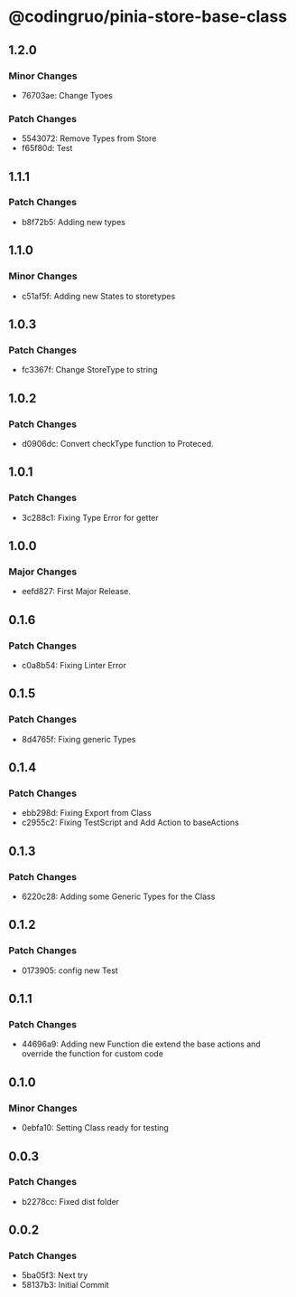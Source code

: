 # @codingruo/pinia-store-base-class

## 1.2.0

### Minor Changes

-   76703ae: Change Tyoes

### Patch Changes

-   5543072: Remove Types from Store
-   f65f80d: Test

## 1.1.1

### Patch Changes

-   b8f72b5: Adding new types

## 1.1.0

### Minor Changes

-   c51af5f: Adding new States to storetypes

## 1.0.3

### Patch Changes

-   fc3367f: Change StoreType to string

## 1.0.2

### Patch Changes

-   d0906dc: Convert checkType function to Proteced.

## 1.0.1

### Patch Changes

-   3c288c1: Fixing Type Error for getter

## 1.0.0

### Major Changes

-   eefd827: First Major Release.

## 0.1.6

### Patch Changes

-   c0a8b54: Fixing Linter Error

## 0.1.5

### Patch Changes

-   8d4765f: Fixing generic Types

## 0.1.4

### Patch Changes

-   ebb298d: Fixing Export from Class
-   c2955c2: Fixing TestScript and Add Action to baseActions

## 0.1.3

### Patch Changes

-   6220c28: Adding some Generic Types for the Class

## 0.1.2

### Patch Changes

-   0173905: config new Test

## 0.1.1

### Patch Changes

-   44696a9: Adding new Function die extend the base actions and override the function for custom code

## 0.1.0

### Minor Changes

-   0ebfa10: Setting Class ready for testing

## 0.0.3

### Patch Changes

-   b2278cc: Fixed dist folder

## 0.0.2

### Patch Changes

-   5ba05f3: Next try
-   58137b3: Initial Commit
